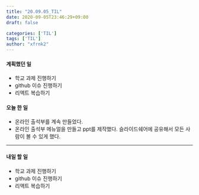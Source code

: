 ```yaml
---
title: "20.09.05_TIL"
date: 2020-09-05T23:46:29+09:00
draft: false

categories: ['TIL']
tags: ['TIL']
author: "xfrnk2"
---
```

#### 계획했던 일
+ 학교 과제 진행하기
+ github 이슈 진행하기
+ 리액트 복습하기

#### 오늘 한 일
+ 온라인 출석부를 계속 만들었다. 
+ 온라인 출석부 메뉴얼을 만들고 ppt를 제작했다. 슬라이드쉐어에 공유해서 모든 사람이 볼 수 있게 했다.
---   
#### 내일 할 일 
+ 학교 과제 진행하기
+ github 이슈 진행하기
+ 리액트 복습하기
